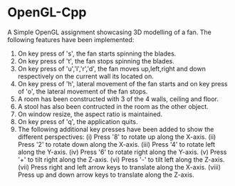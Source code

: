 # OpenGL-Cpp
A Simple OpenGL assignment showcasing 3D modelling of a fan.
The following features have been implemented:
1. On key press of 's', the fan starts spinning the blades.
2. On key press of 't', the fan stops spinning the blades.
3. On key press of 'u','l','r','d', the fan moves up,left,right and down
   respectively on the current wall its located on.
4. On key press of 'h', lateral movement of the fan starts and on key press 
   of 'o', the lateral movement of the fan stops.
5. A room has been constructed with 3 of the 4 walls, ceiling and floor.
6. A stool has also been contructed in the room as the other object.
7. On window resize, the aspect ratio is maintained.
8. On key press of 'q', the application quits.
9. The following additional key presses have been added to show the 
   different perspectives:
   (i) Press '8' to rotate up along the X-axis.
   (ii) Press '2' to rotate down along the X-axis.
   (iii) Press '4' to rotate left along the Y-axis.
   (iv) Press '6' to rotate right along the Y-axis.
   (v) Press '+' to tilt right along the Z-axis.
   (vi) Press '-' to tilt left along the Z-axis.
   (vii) Press right and left arrow keys to translate along the X-axis.
   (viii) Press up and down arrow keys to translate along the Z-axis.
